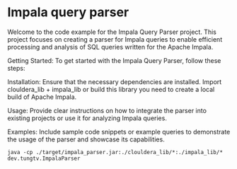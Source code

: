 # Impala query parser
Welcome to the code example for the Impala Query Parser project. This project focuses on creating a parser for Impala queries to enable efficient processing and analysis of SQL queries written for the Apache Impala.


Getting Started: To get started with the Impala Query Parser, follow these steps:

Installation: Ensure that the necessary dependencies are installed. Import clouldera_lib + impala_lib or build this library you need to create a local build of Apache Impala.

Usage: Provide clear instructions on how to integrate the parser into existing projects or use it for analyzing Impala queries.

Examples: Include sample code snippets or example queries to demonstrate the usage of the parser and showcase its capabilities.

```shell
java -cp ./target/impala_parser.jar:./clouldera_lib/*:./impala_lib/* dev.tungtv.ImpalaParser
```
